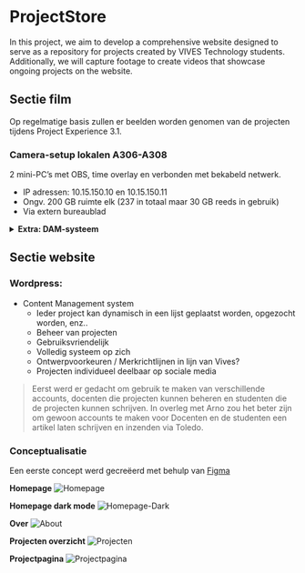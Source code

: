 # ProjectStore
In this project, we aim to develop a comprehensive website designed to serve as a repository for projects created by VIVES Technology students. Additionally, we will capture footage to create videos that showcase ongoing projects on the website.

## Sectie film

Op regelmatige basis zullen er beelden worden genomen van de projecten tijdens Project Experience 3.1.

### Camera-setup lokalen A306-A308

2 mini-PC’s met OBS, time overlay en verbonden met bekabeld netwerk.
* IP adressen: 10.15.150.10 en 10.15.150.11
* Ongv. 200 GB ruimte elk (237 in totaal maar 30 GB reeds in gebruik)
* Via extern bureaublad

<details>
<summary><b>Extra: DAM-systeem</b></summary>
<br>
Een DAM-systeem (Digital Asset Management) is net zoals OneDrive iets waarop je bestanden kan plaatsen. Met het grote verschil dat een DAM systeem is geoptimaliseerd voor het beheren, organiseren en delen van digitale assets, zoals afbeeldingen, video's en documenten, op een meer professionele en gestructureerde manier dan OneDrive.
Zo’n systemen worden vooral gebruikt door mediabedrijven zoals VTM.
  
Als je bijvoorbeeld een video uploadt van één van de GoBabyGo auto’s, kan je metadata toevoegen en zal er het systeem ook automatisch een tag “auto” voorstellen, en/of kan manueel tags toevoegen. Zodat iedereen die toegang heeft gemakkelijk de beelden kan opvragen door auto of GoBabyGo in te tikken.

Als studenten later beeldmateriaal moeten maken zodat anderen (bvb. studenten digital design) er mee aan de slag kunnnen. Dan zal het DAM-systeem ervoor zorgen dat al het beeldmateriaal heel gemakkelijk terug te vinden is. Naar de toekomst toe kan zo'n video-archief heel interessant zijn.

Een voorbeeld van een gratis en open-source DAM-systeem die we zelf kunnen hosten is ResourceSpace. Het zou me bovendien niet verwonderen mocht VIVES intern al over een DAM-systeem zou beschikken.
</details>

## Sectie website

### Wordpress:
* Content Management system
  * Ieder project kan dynamisch in een lijst geplaatst worden, opgezocht worden, enz..
  * Beheer van projecten
  * Gebruiksvriendelijk
  * Volledig systeem op zich
  * Ontwerpvoorkeuren / Merkrichtlijnen in lijn van Vives?
  * Projecten individueel deelbaar op sociale media
    
> Eerst werd er gedacht om gebruik te maken van verschillende accounts, docenten die projecten kunnen beheren en studenten die de projecten kunnen schrijven. In overleg met Arno zou het beter zijn om gewoon accounts te maken voor Docenten en de studenten een artikel laten schrijven en inzenden via Toledo.

### Conceptualisatie
Een eerste concept werd gecreëerd met behulp van [Figma](https://www.figma.com/)

**Homepage**
![Homepage](https://github.com/JayDHulster/ProjectStore/assets/71697142/ae879bd2-12e8-413e-9a89-77cdd5bd75f4)

**Homepage dark mode**
![Homepage-Dark](https://github.com/JayDHulster/ProjectStore/assets/71697142/561a7df3-b5f3-4029-ab96-e9fda60a4ba5)

**Over**
![About](https://github.com/JayDHulster/ProjectStore/assets/71697142/a7fa8117-34b2-49ff-8d2b-703e66b6b8f9)

**Projecten overzicht**
![Projecten](https://github.com/JayDHulster/ProjectStore/assets/71697142/cda79b2e-b538-4ef1-8b87-13f2bb124857)

**Projectpagina**
![Projectpagina](https://github.com/JayDHulster/ProjectStore/assets/71697142/d2a70ba8-0186-4504-ac72-2410a0027143)



